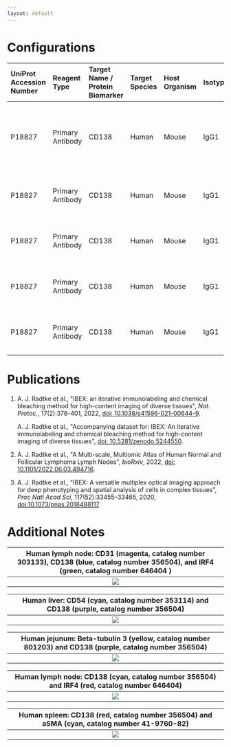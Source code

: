 ```yaml
---
layout: default
---
```


# Configurations

| UniProt Accession Number   | Reagent Type     | Target Name / Protein Biomarker   | Target Species   | Host Organism   | Isotype   | Clonality   | Vendor    |   Catalog Number | Conjugate   | RRID       | Availability   | Method           | Tissue Preservation               | Target Tissue   | Tissue State        | Detergent         | Antigen Retrieval Conditions   | Dye Inactivation Conditions                                            | Recommend   | Agree                                                        | Disagree   | Contributor         | Notes   |
|:---------------------------|:-----------------|:----------------------------------|:-----------------|:----------------|:----------|:------------|:----------|-----------------:|:------------|:-----------|:---------------|:-----------------|:----------------------------------|:----------------|:--------------------|:------------------|:-------------------------------|:-----------------------------------------------------------------------|:------------|:-------------------------------------------------------------|:-----------|:--------------------|:--------|
| P18827                     | Primary Antibody | CD138                             | Human            | Mouse           | IgG1      | MI15        | BioLegend |           356504 | PE          | AB_2561878 | Stock          | IBEX2D Automated | 1:4 Cytofix/Cytoperm Fixed Frozen | Jejunum         | NA                  | 0.3% Triton-X-100 | NA                             | 0.5 mg/ml LiBH4 10 minutes continuous exchange with automated protocol | Yes         | [0000-0003-4379-8967](https://orcid.org/0000-0003-4379-8967) [[1](#publications)]                     | NA         | [0000-0003-4379-8967](https://orcid.org/0000-0003-4379-8967) |         |
| P18827                     | Primary Antibody | CD138                             | Human            | Mouse           | IgG1      | MI15        | BioLegend |           356504 | PE          | AB_2561878 | Stock          | IBEX2D Manual    | 1:4 Cytofix/Cytoperm Fixed Frozen | Liver           | NA                  | 0.3% Triton-X-100 | NA                             | 1 mg/ml LiBH4 15 minutes                                               | Yes         | [0000-0003-4379-8967](https://orcid.org/0000-0003-4379-8967) [[3](#publications), [1](#publications)] | NA         | [0000-0003-4379-8967](https://orcid.org/0000-0003-4379-8967) |         |
| P18827                     | Primary Antibody | CD138                             | Human            | Mouse           | IgG1      | MI15        | BioLegend |           356504 | PE          | AB_2561878 | Stock          | IBEX2D Manual    | 1:4 Cytofix/Cytoperm Fixed Frozen | Lymph Node      | NA                  | 0.3% Triton-X-100 | NA                             | 1 mg/ml LiBH4 15 minutes                                               | Yes         | [0000-0003-4379-8967](https://orcid.org/0000-0003-4379-8967) [[3](#publications), [1](#publications)] | NA         | [0000-0003-4379-8967](https://orcid.org/0000-0003-4379-8967) |         |
| P18827                     | Primary Antibody | CD138                             | Human            | Mouse           | IgG1      | MI15        | BioLegend |           356504 | PE          | AB_2561878 | Stock          | IBEX2D Manual    | 1:4 Cytofix/Cytoperm Fixed Frozen | Spleen          | NA                  | 0.3% Triton-X-100 | NA                             | 1 mg/ml LiBH4 15 minutes                                               | Yes         | [0000-0003-4379-8967](https://orcid.org/0000-0003-4379-8967) [[3](#publications), [1](#publications)] | NA         | [0000-0003-4379-8967](https://orcid.org/0000-0003-4379-8967) |         |
| P18827                     | Primary Antibody | CD138                             | Human            | Mouse           | IgG1      | MI15        | BioLegend |           356504 | PE          | AB_2561878 | Stock          | IBEX2D Manual    | 1:4 Cytofix/Cytoperm Fixed Frozen | Lymph Node      | Follicular Lymphoma | 0.3% Triton-X-100 | NA                             | 1 mg/ml LiBH4 15 minutes                                               | Yes         | [0000-0003-4379-8967](https://orcid.org/0000-0003-4379-8967) [[2](#publications)]                     | NA         | [0000-0003-4379-8967](https://orcid.org/0000-0003-4379-8967) |         |

# Publications

<a name="publications"></a>
1. A. J. Radtke et al., "IBEX: an iterative immunolabeling and chemical bleaching
 method for high-content imaging of diverse tissues", *Nat. Protoc.*, 17(2):378-401, 2022, [doi: 10.1038/s41596-021-00644-9](https://doi.org/10.1038/s41596-021-00644-9).

    A. J. Radtke et al., "Accompanying dataset for: IBEX: An iterative immunolabeling and chemical bleaching method for high-content imaging of diverse tissues", [doi: 10.5281/zenodo.5244550](https://doi.org/10.5281/zenodo.5244551).

2. A. J. Radtke et al., "A Multi-scale, Multiomic Atlas of Human Normal and Follicular Lymphoma Lymph Nodes", *bioRxiv*, 2022, [doi: 10.1101/2022.06.03.494716](https://doi.org/10.1101/2022.06.03.494716).

3. A. J. Radtke et al., "IBEX: A versatile multiplex optical imaging approach for deep phenotyping and spatial analysis of cells in complex tissues", *Proc Natl Acad Sci*, 117(52):33455–33465, 2020, [doi:10.1073/pnas.2018488117](https://doi.org/10.1073/pnas.2018488117)


# Additional Notes

<a name="notes"></a>


| Human lymph node: CD31 (magenta, catalog number 303133), CD138 (blue, catalog number 356504), and IRF4 (green, catalog number 646404	) |
|:-------:|
| ![](../CD31_AF700/Human_LN_CD31_CD138_IRF4.jpg) |

| Human liver: CD54 (cyan, catalog number 353114) and CD138 (purple, catalog number 356504) |
|:-------:|
| ![](../CD54_AF647/Human_Liver_CD54_CD138.jpg) |

| Human jejunum: Beta-tubulin 3 (yellow, catalog number 801203) and CD138 (purple, catalog number 356504) |
|:-------:|
| ![](../Tubulin_beta-3_chain_AF488/Human_Jejunum_BTub3_CD138.jpg) |


| Human lymph node: CD138 (cyan, catalog number 356504) and IRF4 (red, catalog number 646404) |
|:-------:|
| ![](CD138_PE_BioLegend_356504_IRF4_PE_BioLegend_646404.jpg) |


| Human spleen: CD138 (red, catalog number 356504) and aSMA (cyan, catalog number 41-9760-82) |
|:-------:|
| ![](../Alpha_smooth_muscle_actin_eF570/Spleen_aSMA_eF570_Thermo_41-9760-82_CD138_PE_BioLegend_356504.jpeg) |
